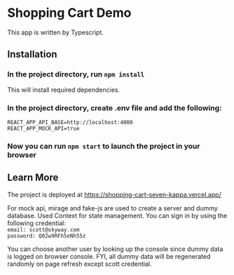 # Shopping Cart Demo

This app is written by Typescript.

## Installation

### In the project directory, run `npm install`

This will install required dependencies.

### In the project directory, create .env file and add the following:

`REACT_APP_API_BASE=http://localhost:4000`<br>
`REACT_APP_MOCK_API=true`

### Now you can run `npm start` to launch the project in your browser

## Learn More

The project is deployed at https://shopping-cart-seven-kappa.vercel.app/

For mock api, mirage and fake-js are used to create a server and dummy database.
Used Context for state management.
You can sign in by using the following credential:<br>
`email: scott@skyway.com`<br>
`password: Q02w9RFh5eNh55z`

You can choose another user by looking up the console since dummy data is logged on browser console.
FYI, all dummy data will be regenerated randomly on page refresh except scott credential.
